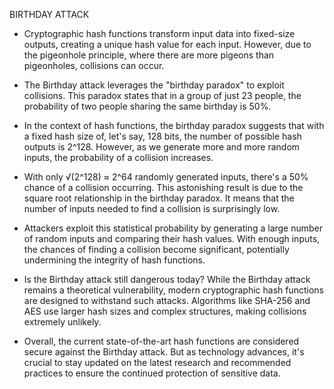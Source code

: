 BIRTHDAY ATTACK 

* Cryptographic hash functions transform input data into fixed-size outputs, creating a unique hash value for each input. However, due to
the pigeonhole principle, where there are more pigeons than pigeonholes, collisions can occur.

* The Birthday attack leverages the "birthday paradox" to exploit collisions. This paradox states that in a group of just 23 people, the 
probability of two people sharing the same birthday is 50%. 

* In the context of hash functions, the birthday paradox suggests that with a fixed hash size of, let's say, 128 bits, the number of 
possible hash outputs is 2^128. However, as we generate more and more random inputs, the probability of a collision increases.

* With only √(2^128) ≈ 2^64 randomly generated inputs, there's a 50% chance of a collision occurring. This astonishing result is due to the
square root relationship in the birthday paradox. It means that the number of inputs needed to find a collision is surprisingly low.

* Attackers exploit this statistical probability by generating a large number of random inputs and comparing their hash values. With enough 
inputs, the chances of finding a collision become significant, potentially undermining the integrity of hash functions.

* Is the Birthday attack still dangerous today? 
While the Birthday attack remains a theoretical vulnerability, modern cryptographic hash functions are designed to withstand such attacks.
Algorithms like SHA-256 and AES use larger hash sizes and complex structures, making collisions extremely unlikely.

* Overall, the current state-of-the-art hash functions are considered secure against the Birthday attack. But as technology advances, 
it's crucial to stay updated on the latest research and recommended practices to ensure the continued protection of sensitive data.
